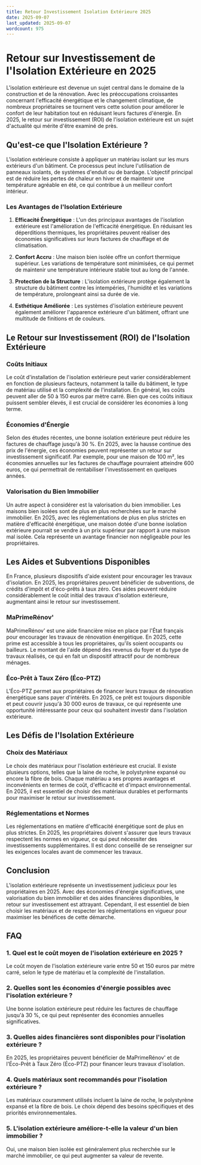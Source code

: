```yaml
---
title: Retour Investissement Isolation Extérieure 2025
date: 2025-09-07
last_updated: 2025-09-07
wordcount: 975
---
```


# Retour sur Investissement de l'Isolation Extérieure en 2025

L'isolation extérieure est devenue un sujet central dans le domaine de la construction et de la rénovation. Avec les préoccupations croissantes concernant l'efficacité énergétique et le changement climatique, de nombreux propriétaires se tournent vers cette solution pour améliorer le confort de leur habitation tout en réduisant leurs factures d'énergie. En 2025, le retour sur investissement (ROI) de l'isolation extérieure est un sujet d'actualité qui mérite d'être examiné de près.

## Qu'est-ce que l'Isolation Extérieure ?

L'isolation extérieure consiste à appliquer un matériau isolant sur les murs extérieurs d'un bâtiment. Ce processus peut inclure l'utilisation de panneaux isolants, de systèmes d'enduit ou de bardage. L'objectif principal est de réduire les pertes de chaleur en hiver et de maintenir une température agréable en été, ce qui contribue à un meilleur confort intérieur.

### Les Avantages de l'Isolation Extérieure

1. **Efficacité Énergétique** : L'un des principaux avantages de l'isolation extérieure est l'amélioration de l'efficacité énergétique. En réduisant les déperditions thermiques, les propriétaires peuvent réaliser des économies significatives sur leurs factures de chauffage et de climatisation.

2. **Confort Accru** : Une maison bien isolée offre un confort thermique supérieur. Les variations de température sont minimisées, ce qui permet de maintenir une température intérieure stable tout au long de l'année.

3. **Protection de la Structure** : L'isolation extérieure protège également la structure du bâtiment contre les intempéries, l'humidité et les variations de température, prolongeant ainsi sa durée de vie.

4. **Esthétique Améliorée** : Les systèmes d'isolation extérieure peuvent également améliorer l'apparence extérieure d'un bâtiment, offrant une multitude de finitions et de couleurs.

## Le Retour sur Investissement (ROI) de l'Isolation Extérieure

### Coûts Initiaux

Le coût d'installation de l'isolation extérieure peut varier considérablement en fonction de plusieurs facteurs, notamment la taille du bâtiment, le type de matériau utilisé et la complexité de l'installation. En général, les coûts peuvent aller de 50 à 150 euros par mètre carré. Bien que ces coûts initiaux puissent sembler élevés, il est crucial de considérer les économies à long terme.

### Économies d'Énergie

Selon des études récentes, une bonne isolation extérieure peut réduire les factures de chauffage jusqu'à 30 %. En 2025, avec la hausse continue des prix de l'énergie, ces économies peuvent représenter un retour sur investissement significatif. Par exemple, pour une maison de 100 m², les économies annuelles sur les factures de chauffage pourraient atteindre 600 euros, ce qui permettrait de rentabiliser l'investissement en quelques années.

### Valorisation du Bien Immobilier

Un autre aspect à considérer est la valorisation du bien immobilier. Les maisons bien isolées sont de plus en plus recherchées sur le marché immobilier. En 2025, avec les réglementations de plus en plus strictes en matière d'efficacité énergétique, une maison dotée d'une bonne isolation extérieure pourrait se vendre à un prix supérieur par rapport à une maison mal isolée. Cela représente un avantage financier non négligeable pour les propriétaires.

## Les Aides et Subventions Disponibles

En France, plusieurs dispositifs d'aide existent pour encourager les travaux d'isolation. En 2025, les propriétaires peuvent bénéficier de subventions, de crédits d'impôt et d'éco-prêts à taux zéro. Ces aides peuvent réduire considérablement le coût initial des travaux d'isolation extérieure, augmentant ainsi le retour sur investissement.

### MaPrimeRénov'

MaPrimeRénov' est une aide financière mise en place par l'État français pour encourager les travaux de rénovation énergétique. En 2025, cette prime est accessible à tous les propriétaires, qu'ils soient occupants ou bailleurs. Le montant de l'aide dépend des revenus du foyer et du type de travaux réalisés, ce qui en fait un dispositif attractif pour de nombreux ménages.

### Éco-Prêt à Taux Zéro (Éco-PTZ)

L'Éco-PTZ permet aux propriétaires de financer leurs travaux de rénovation énergétique sans payer d'intérêts. En 2025, ce prêt est toujours disponible et peut couvrir jusqu'à 30 000 euros de travaux, ce qui représente une opportunité intéressante pour ceux qui souhaitent investir dans l'isolation extérieure.

## Les Défis de l'Isolation Extérieure

### Choix des Matériaux

Le choix des matériaux pour l'isolation extérieure est crucial. Il existe plusieurs options, telles que la laine de roche, le polystyrène expansé ou encore la fibre de bois. Chaque matériau a ses propres avantages et inconvénients en termes de coût, d'efficacité et d'impact environnemental. En 2025, il est essentiel de choisir des matériaux durables et performants pour maximiser le retour sur investissement.

### Réglementations et Normes

Les réglementations en matière d'efficacité énergétique sont de plus en plus strictes. En 2025, les propriétaires doivent s'assurer que leurs travaux respectent les normes en vigueur, ce qui peut nécessiter des investissements supplémentaires. Il est donc conseillé de se renseigner sur les exigences locales avant de commencer les travaux.

## Conclusion

L'isolation extérieure représente un investissement judicieux pour les propriétaires en 2025. Avec des économies d'énergie significatives, une valorisation du bien immobilier et des aides financières disponibles, le retour sur investissement est attrayant. Cependant, il est essentiel de bien choisir les matériaux et de respecter les réglementations en vigueur pour maximiser les bénéfices de cette démarche.

## FAQ

### 1. Quel est le coût moyen de l'isolation extérieure en 2025 ?

Le coût moyen de l'isolation extérieure varie entre 50 et 150 euros par mètre carré, selon le type de matériau et la complexité de l'installation.

### 2. Quelles sont les économies d'énergie possibles avec l'isolation extérieure ?

Une bonne isolation extérieure peut réduire les factures de chauffage jusqu'à 30 %, ce qui peut représenter des économies annuelles significatives.

### 3. Quelles aides financières sont disponibles pour l'isolation extérieure ?

En 2025, les propriétaires peuvent bénéficier de MaPrimeRénov' et de l'Éco-Prêt à Taux Zéro (Éco-PTZ) pour financer leurs travaux d'isolation.

### 4. Quels matériaux sont recommandés pour l'isolation extérieure ?

Les matériaux couramment utilisés incluent la laine de roche, le polystyrène expansé et la fibre de bois. Le choix dépend des besoins spécifiques et des priorités environnementales.

### 5. L'isolation extérieure améliore-t-elle la valeur d'un bien immobilier ?

Oui, une maison bien isolée est généralement plus recherchée sur le marché immobilier, ce qui peut augmenter sa valeur de revente.